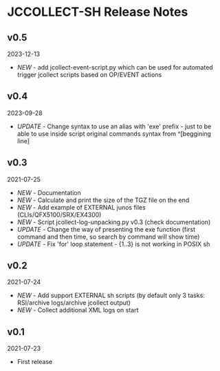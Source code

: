 # JCCOLLECT-SH Release Notes

## v0.5
2023-12-13
* *NEW* - add jcollect-event-script.py which can be used for automated trigger jcollect scripts based on OP/EVENT actions

## v0.4
2023-09-28
* *UPDATE* - Change syntax to use an alias with 'exe' prefix - just to be able to use inside script original commands syntax from ^[beggining line]

## v0.3
2021-07-25

* *NEW* - Documentation
* *NEW* - Calculate and print the size of the TGZ file on the end
* *NEW* - Add example of EXTERNAL junos files (CLIs/QFX5100/SRX/EX4300)
* *NEW* - Script jcollect-log-unpacking.py v0.3 (check documentation)
* *UPDATE* - Change the way of presenting the exe function (first command and then time, so search by command will show time)
* *UPDATE* - Fix 'for' loop statement - {1..3} is not working in POSIX sh

## v0.2
2021-07-24

* *NEW* - Add support EXTERNAL sh scripts (by default only 3 tasks: RSI/archive logs/archive jcollect output)
* *NEW* - Collect additional XML logs on start

## v0.1
2021-07-23

* First release
